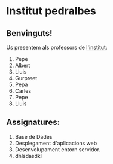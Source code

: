 # Institut pedralbes
## Benvinguts! 
Us presentem als professors de [l'institut](https://www.institutpedralbes.cat/): 

 1. Pepe	
 2. Albert
 3. Lluis
 4. Gurpreet
 5. Pepa
 6. Carles
 5. Pepe
 6. Lluis
 

 ## Assignatures:
 1. Base de Dades
 2. Desplegament d'aplicacions web
 3. Desenvolupament entorn servidor.
 4. dñlsdasdkl

 

